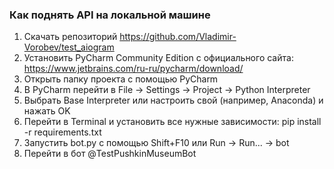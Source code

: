### Как поднять API на локальной машине
1. Скачать репозиторий https://github.com/Vladimir-Vorobev/test_aiogram
2. Установить PyCharm Community Edition с официального сайта: https://www.jetbrains.com/ru-ru/pycharm/download/
3. Открыть папку проекта с помощью PyCharm
4. В PyCharm перейти в File -> Settings -> Project -> Python Interpreter
5. Выбрать Base Interpreter или настроить свой (например, Anaconda) и нажать OK
6. Перейти в Terminal и установить все нужные зависимости: pip install -r requirements.txt
7. Запустить bot.py с помощью Shift+F10 или Run -> Run... -> bot
8. Перейти в бот @TestPushkinMuseumBot